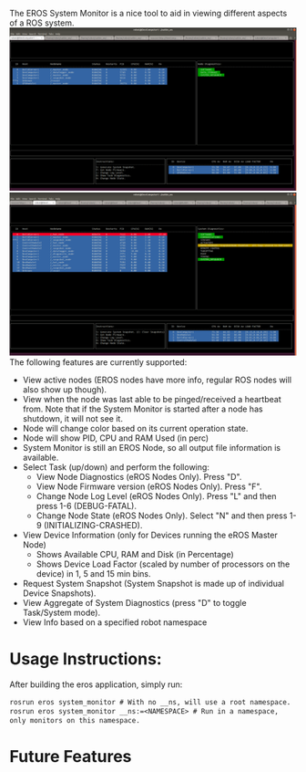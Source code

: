 The EROS System Monitor is a nice tool to aid in viewing different aspects of a ROS system.
![](https://github.com/dgitz/eROS/blob/master/media/SystemMonitor/SystemMonitor_Image1.png?raw=true)
![](https://github.com/dgitz/eROS/blob/master/media/SystemMonitor/SystemMonitor_Image2.png?raw=true)
The following features are currently supported:
* View active nodes (EROS nodes have more info, regular ROS nodes will also show up though).
* View when the node was last able to be pinged/received a heartbeat from.  Note that if the System Monitor is started after a node has shutdown, it will not see it.
* Node will change color based on its current operation state.
* Node will show PID, CPU and RAM Used (in perc)
* System Monitor is still an EROS Node, so all output file information is available.
* Select Task (up/down) and perform the following:
  * View Node Diagnostics (eROS Nodes Only). Press "D".
  * View Node Firmware version (eROS Nodes Only). Press "F". 
  * Change Node Log Level (eROS Nodes Only). Press "L" and then press 1-6 (DEBUG-FATAL).
  * Change Node State (eROS Nodes Only). Select "N" and then press 1-9 (INITIALIZING-CRASHED).
* View Device Information (only for Devices running the eROS Master Node)
  * Shows Available CPU, RAM and Disk (in Percentage)
  * Shows Device Load Factor (scaled by number of processors on the device) in 1, 5 and 15 min bins.
* Request System Snapshot (System Snapshot is made up of individual Device Snapshots).
* View Aggregate of System Diagnostics (press "D" to toggle Task/System mode).
* View Info based on a specified robot namespace
# Usage Instructions:
After building the eros application, simply run:
```
rosrun eros system_monitor # With no __ns, will use a root namespace.
rosrun eros system_monitor __ns:=<NAMESPACE> # Run in a namespace, only monitors on this namespace.
```
# Future Features